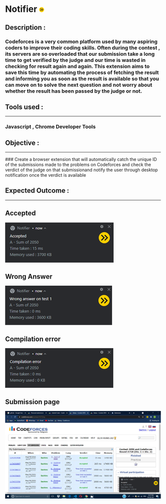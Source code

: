 
# Notifier <img src = "images/img1.png">

## Description :

### Codeforces is a very common platform used by many aspiring coders to improve their coding skills. Often during the contest , its servers are so overloaded that our submission take a long time to get verified by the judge and our time is wasted in checking for result again and again. This extension aims to save this time by automating the process of fetching the result and informing you as soon as the result is available so that you can move on to solve the next question and not worry about whether the result has been passed by the judge or not.

## Tools used :
<hr>

### Javascript , Chrome Developer Tools

## Objective :
<hr>
### Create a browser extension that will automatically catch the unique ID of the submissions made to the problems on Codeforces and check the verdict of the judge on that submissionand notify the user through desktop notification once the verdict is available

## Expected Outcome :
<hr>

## Accepted
<img src = "images/ss1.png">

## Wrong Answer
<img src = "images/ss2.png">

## Compilation error
<img src = "images/ss3.png">

## Submission page
<img src = "images/status.png">
